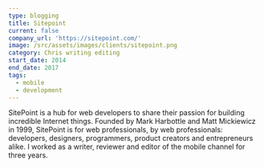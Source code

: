 ```yaml
---
type: blogging
title: Sitepoint
current: false
company_url: 'https://sitepoint.com/'
image: /src/assets/images/clients/sitepoint.png
category: Chris writing editing
start_date: 2014
end_date: 2017
tags:
  - mobile
  - development
---
```


SitePoint is a hub for web developers to share their passion for building incredible Internet things. Founded by Mark Harbottle and Matt Mickiewicz in 1999, SitePoint is for web professionals, by web professionals: developers, designers, programmers, product creators and entrepreneurs alike. I worked as a writer, reviewer and editor of the mobile channel for three years.
